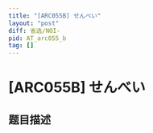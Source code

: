 ```yaml
---
title: "[ARC055B] せんべい"
layout: "post"
diff: 省选/NOI-
pid: AT_arc055_b
tag: []
---
```


# [ARC055B] せんべい

## 题目描述

[problemUrl]: https://atcoder.jp/contests/arc055/tasks/arc055_b



